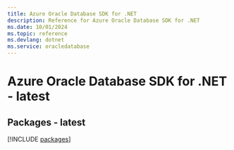 ```yaml
---
title: Azure Oracle Database SDK for .NET
description: Reference for Azure Oracle Database SDK for .NET
ms.date: 10/01/2024
ms.topic: reference
ms.devlang: dotnet
ms.service: oracledatabase
---
```

# Azure Oracle Database SDK for .NET - latest
## Packages - latest
[!INCLUDE [packages](oracle-database-index.md)]